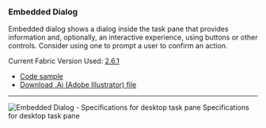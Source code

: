 ### Embedded Dialog

Embedded dialog shows a dialog inside the task pane that provides information and, optionally, an interactive experience, using buttons or other controls. Consider using one to prompt a user to confirm an action.

Current Fabric Version Used: [2.6.1](https://github.com/OfficeDev/office-ui-fabric-core/releases/tag/2.6.1)

* [Code sample](https://github.com/OfficeDev/Office-Add-in-UX-Design-Patterns-Code/tree/master/templates/notifications/embedded-dialog)
* [Download .Ai (Adobe Illustrator) file](https://github.com/OfficeDev/Office-Add-in-UX-Design-Patterns/blob/master/Patterns/Source%20Files/Embedded_Dialog.ai?raw=true)

***

![Embedded Dialog - Specifications for desktop task pane](../../../assets/markdown-images/Embedded_Dialog_DesktopTaskPaneCallouts.png)
Specifications for desktop task pane
